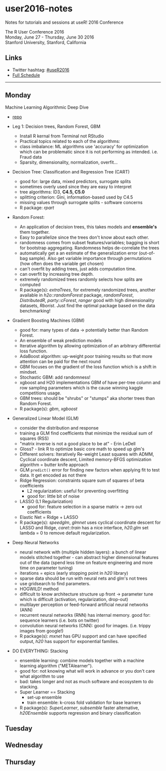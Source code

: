 # user2016-notes
Notes for tutorials and sessions at useR! 2016 Conference

The R User Conference 2016    
Monday, June 27 - Thursday, June 30 2016      
Stanford University, Stanford, California     

## Links     
* Twitter hashtag: [#useR2016](https://twitter.com/hashtag/useR2016?src=hash)
* [Full Schedule](http://schedule.user2016.org/)

____

## Monday

Machine Learning Algorithmic Deep Dive
* [repo](https://github.com/ledell/useR-machine-learning-tutorial)
* Leg 1: Decision trees, Random Forest, GBM
  * Install R kernal from Terminal not RStudio
  * Practical topics related to each of the algorithms:
  * class imbalance: ML algorithms use 'accuracy' for optimization which can be problematic since it is not performing as intended. i.e. Fraud data
  * Sparsity, dimensionality, normalization, overfit...

* Decision Tree: Classification and Regression Tree (CART)
  * good for: large data, mixed predictors, surrogate splits
  * sometimes overly used since they are easy to interpret
  * tree algorithms: ID3, **C4.5, C5.0**
  * splitting criterion: Gini, information-based used by C4.5
  * missing values through surrogate splits - software concerns
  * R package: *rpart*   

* Random Forest:
  * An application of decision trees, this takes models and **ensemble's** them together.
  * Easy to parallelize since the trees don't know about each other.
  * randomness comes from subset features/variables; bagging is short for bootstrap aggregating. Randomness helps de-correlate the trees
  * automatically get a an estimate of the generalization error (out-of-bag sample). Also get variable importance through permutations (how often does the variable get chosen)
  * can't overfit by adding trees, just adds computation time.
  * can overfit by increasing tree depth.
  * extremely randomized trees randomly selects how splits are computed
  * R package(s): *extraTrees*, for extremely randomized trees, another available in *h2o::randomForest* package, *randomForest*, *DistributedR*, *party::cForest*, *ranger* good with high dimensionality datasets, *Rborist*. Just find the optimal package based on the data benchmarking!

* Gradient Boosting Machines (GBM)
  * good for: many types of data -> potentially better than Random Forest.
  * An ensemble of weak prediction models
  * Iterative algorithm by allowing optimization of an arbitrary differential loss function.
  * AdaBoost algorithm: up-weight poor training results so that more attention can be paid for the next round
  * GBM focuses on the gradient of the loss function which is a shift in mindset.
  * Stochastic GBM: add randomness!
  * xgboost and H20 implementations GBM of have per-tree column and row sampling parameters which is the cause winning kaggle competitions usage.
  * GBM trees: should be "shrubs" or "stumps" aka shorter trees than Random Forest.
  * R package(s): *gbm*, *xgboost*

* Generalized Linear Model (GLM)
  * consider the distribution and response
  * training a GLM find coefficients that minimize the residual sum of squares (RSS)
  * "matrix inverse is not a good place to be at" - Erin LeDell
  * Gloss?  - link R to optimize basic core math to speed up glm's
  * Different solvers: Iteratively Re-weight Least squares with ADMM, Cyclical coordinate descent, Limited memory-BFGS optimization algorithm = butter knife approach
  * GLM `predict()` error for finding new factors when applying fit to test data. It get encoded as not there
  * Ridge Regression: constraints square sum of squares of beta coefficients
    * L2 regularization: useful for preventing overfitting
    * good for: little bit of noise
  * LASSO (L1 Regularization)
    * good for: feature selection in a sparse matrix -> zero out coefficients
  * Elastic Net = Ridge + LASSO
  * R package(s): *speedglm*, *glmnet* uses cyclical coordinate descent for LASSO and Ridge, *caret::train* has a nice interface, *h20.glm* set lambda = 0 to remove default regularization.

* Deep Neural Networks
  * neural network with (multiple hidden layers): a bunch of linear models stitched together - can abstract higher dimensional features out of the data (spend less time on feature engineering and more time on parameter tuning)
  * iterations = epics (early stopping point in *h20* library)
  * sparse data should be run with neural nets and glm's not trees
  * use gridsearch to find parameters.
  * HOGWILD! method
  * difficult to know architecture structure up front -> parameter tune which is difficult (activation, regularization, drop-out)
  * multilayer perception or feed-forward artificial neural networks (ANN)
  * recurrent neural networks (RNN) has internal memory. good for: sequence learners (i.e. bots on twitter)
  * convolution neural networks (CNN): good for images. (i.e. trippy images from google!)
  * R package(s): *mxnet* has GPU support and can have specified output, *h20* has support for exponential families.

* DO EVERYTHING: Stacking
  * ensemble learning: combine models together with a machine learning algorithm ("METAlearner").
  * good for: not knowing what will work in advance or you don't care what algorithm to use
  * bad: takes longer and not as much software and ecosystem to do stacking.
  * Super Learner == Stacking
    * set-up ensemble
    * train ensemble: k-cross fold validation for base learners
  * R package(s): *SuperLearner*, *subsemble* faster alternative, *h20Ensemble* supports regression and binary classification 


## Tuesday

## Wednesday

## Thursday

